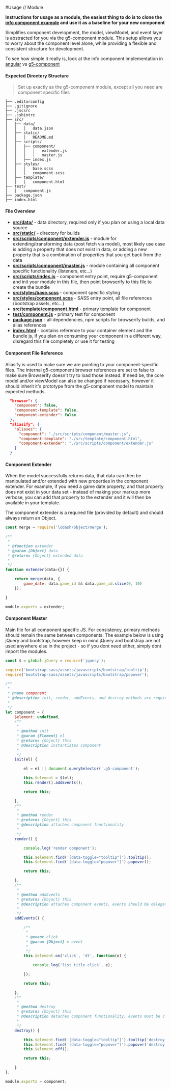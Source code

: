 #Usage // Module

__Instructions for usage as a module, the easiest thing to do is to clone the [info component example](https://github.com/gbabula/babu.la) and use it as a baseline for your new component__

Simplifies component development, the model, viewModel, and event layer is abstracted for you via the g5-component module. This setup allows you to worry about the component level alone, while providing a flexible and consistent structure for development.

To see how simple it really is, look at the info component implementation in [angular](https://github.com/gbabula/gregbabula.info) vs [g5-component](https://github.com/gbabula/babu.la)

#### Expected Directory Structure

> Set up exactly as the g5-component module, except all you need are component specific files

```
├── .editorconfig
├── .gitignore
├── .jscsrc
├── .jshintrc
├── src/
│   ├── data/
│   │   │   data.json
│   ├── static/
│   │   │   README.md
│   ├── scripts/
│   │   ├── component/
│   │   │   │   extender.js
│   │   │   │   master.js
│   │   ├── index.js
│   ├── styles/
│   │   │   base.scss
│   │   │   component.scss
│   ├── template/
│   │   │   component.html
├── test/
│   │   component.js
├── package.json
├── index.html
```

#### File Overview

* __[src/data/](https://github.com/gbabula/babu.la/tree/master/src/data)__ - data directory, required only if you plan on using a local data source
* __[src/static/](https://github.com/gbabula/babu.la/tree/master/src/static)__ - directory for builds
* __[src/scripts/component/extender.js](https://github.com/MajorLeagueBaseball/g5-component/blob/master/src/scripts/component/extender.js)__ - module for extending/transforming data (post fetch via model), most likely use case is adding a property that does not exist in data, or adding a new property that is a combination of properties that you get back from the data
* __[src/scripts/component/master.js](https://github.com/MajorLeagueBaseball/g5-component/blob/master/src/scripts/component/master.js)__ - module containing all component specific functionality (listeners, etc...)
* __[src/scripts/index.js](https://github.com/gbabula/babu.la/blob/master/src/scripts/index.js)__ - component entry point, require g5-component and init your module in this file, then point browserify to this file to create the bundle
* __[src/styles/base.scss](https://github.com/MajorLeagueBaseball/g5-component/blob/master/src/styles/base.scss)__ - component specific styling
* __[src/styles/component.scss](https://github.com/MajorLeagueBaseball/g5-component/blob/master/src/styles/component.scss)__ - SASS entry point, all file references (bootstrap assets, etc...)
* __[src/template/component.html](https://github.com/gbabula/babu.la/blob/master/src/template/component.html)__ - primary template for component
* __[test/component.js](https://github.com/gbabula/babu.la/blob/master/test/component.js)__ - primary test for component
* __[package.json](https://github.com/gbabula/babu.la/blob/master/package.json)__ - all dependencies, npm scripts for browserify builds, and alias references
* __[index.html](https://github.com/gbabula/babu.la/blob/master/index.html)__ - contains reference to your container element and the bundle js, if you plan on consuming your component in a different way, disregard this file completely or use it for testing

#### Component File Reference

Aliasify is used to make sure we are pointing to your component-specific files. The internal g5-component browser references are set to false to make sure Browserify doesn't try to load those instead. If need be, the core model and/or viewModel can also be changed if necessary, however it should inherit it's prototype from the g5-component model to maintain expected methods.

```json
  "browser": {
    "component": false,
    "component-template": false,
    "component-extender": false
  },
  "aliasify": {
    "aliases": {
      "component": "./src/scripts/component/master.js",
      "component-template": "./src/template/component.html",
      "component-extender": "./src/scripts/component/extender.js"
    }
  }
```

#### Component Extender

When the model successfully returns data, that data can then be manipulated and/or extended with new properties in the component extender. For example, if you need a game date property, and that property does not exist in your data set - instead of making your markup more verbose, you can add that property to the extender and it will then be available in your template.

The component extender is a required file (provided by default) and should always return an Object.

```js
const merge = require('lodash/object/merge');

/**
 *
 * @function extender
 * @param {Object} data
 * @returns {Object} extended data
 *
 */
function extender(data={}) {

    return merge(data, {
        game_date: data.game_id && data.game_id.slice(0, 10)
    });

}

module.exports = extender;
```

#### Component Master

Main file for all component specific JS. For consistency, primary methods should remain the same between components. The example below is using jQuery and bootstrap, however keep in mind jQuery and bootstrap are not used anywhere else in the project - so if you dont need either, simply dont import the modules.

```js
const $ = global.jQuery = require('jquery');

require('bootstrap-sass/assets/javascripts/bootstrap/tooltip');
require('bootstrap-sass/assets/javascripts/bootstrap/popover');

/**
 *
 * @name component
 * @description init, render, addEvents, and destroy methods are required for consistency
 *
 */
let component = {
    $element: undefined,
    /**
     *
     * @method init
     * @param {Element} el
     * @returns {Object} this
     * @description instantiates component
     *
     */
    init(el) {

        el = el || document.querySelector('.g5-component');

        this.$element = $(el);
        this.render().addEvents();

        return this;

    },
    /**
     *
     * @method render
     * @returns {Object} this
     * @description attaches component functionality
     *
     */
    render() {

        console.log('render component');

        this.$element.find('[data-toggle="tooltip"]').tooltip();
        this.$element.find('[data-toggle="popover"]').popover();

        return this;

    },
    /**
     *
     * @method addEvents
     * @returns {Object} this
     * @description attaches component events, events should be delegated from primary element
     *
     */
    addEvents() {

        /**
         *
         * @event click
         * @param {Object} e event
         *
         */
        this.$element.on('click', 'dt', function(e) {

            console.log('list title click', e);

        });

        return this;

    },
    /**
     *
     * @method destroy
     * @returns {Object} this
     * @description detaches component functionality, events must be cleaned up to prevent memory leaks
     *
     */
    destroy() {

        this.$element.find('[data-toggle="tooltip"]').tooltip('destroy');
        this.$element.find('[data-toggle="popover"]').popover('destroy');
        this.$element.off();

        return this;

    }
};

module.exports = component;
```
